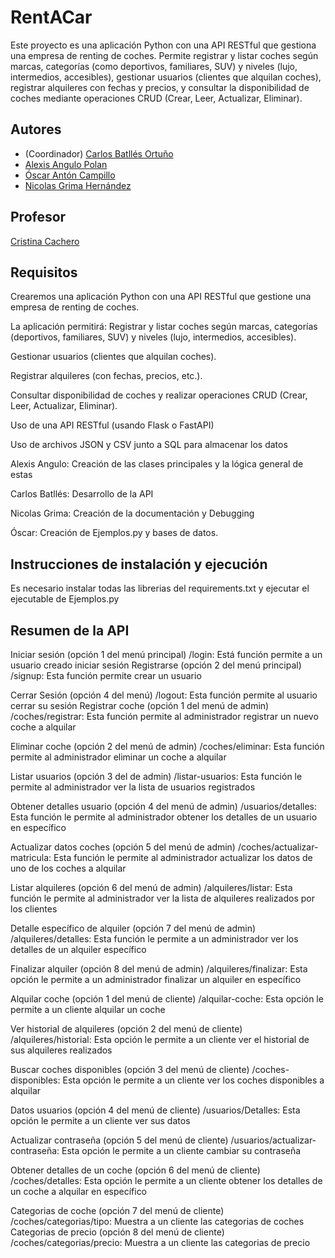 # RentACar

Este proyecto es una aplicación Python con una API RESTful que gestiona una empresa de renting de coches. Permite registrar y listar coches según marcas, categorías (como deportivos, familiares, SUV) y niveles (lujo, intermedios, accesibles), gestionar usuarios (clientes que alquilan coches), registrar alquileres con fechas y precios, y consultar la disponibilidad de coches mediante operaciones CRUD (Crear, Leer, Actualizar, Eliminar).

## Autores

* (Coordinador) [Carlos Batllés Ortuño](https://github.com/CarlosBatlles)
* [Alexis Angulo Polan](https://github.com/AAlexxis222)
* [Óscar Antón Campillo](https://github.com/Oscar125841)
* [Nicolas Grima Hernández](https://github.com/Nicolas77gh)

## Profesor
[Cristina Cachero](https://github.com/ccacheroc)

## Requisitos
Crearemos una aplicación Python con una API RESTful que gestione una empresa de renting de coches.

La aplicación permitirá: Registrar y listar coches según marcas, categorías (deportivos, familiares, SUV) y niveles (lujo, intermedios, accesibles). 

Gestionar usuarios (clientes que alquilan coches).

Registrar alquileres (con fechas, precios, etc.).

Consultar disponibilidad de coches y realizar operaciones CRUD (Crear, Leer, Actualizar, Eliminar). 

Uso de una API RESTful (usando Flask o FastAPI) 

Uso de archivos JSON y CSV junto a SQL para almacenar los datos 

Alexis Angulo: Creación de las clases principales y la lógica general de estas

Carlos Batllés: Desarrollo de la API

Nicolas Grima: Creación de la documentación y Debugging

Óscar: Creación de Ejemplos.py y bases de datos.

## Instrucciones de instalación y ejecución

Es necesario instalar todas las librerias del requirements.txt y ejecutar el ejecutable de Ejemplos.py

## Resumen de la API

Iniciar sesión (opción 1 del menú principal)
/login: Está función permite a un usuario creado iniciar sesión
Registrarse (opción 2 del menú principal)
/signup: Esta función permite crear un usuario

Cerrar Sesión (opción 4 del menú)
/logout: Esta función permite al usuario cerrar su sesión
Registrar coche (opción 1 del menú de admin)
/coches/registrar: Esta función permite al administrador registrar un nuevo coche a alquilar

Eliminar coche (opción 2 del menú de admin)
/coches/eliminar: Esta función permite al administrador eliminar un coche a alquilar

Listar usuarios (opción 3 del de admin)
/listar-usuarios: Esta función le permite al administrador ver la lista de usuarios registrados

Obtener detalles usuario (opción 4 del menú de admin)
/usuarios/detalles: Esta función le permite al administrador obtener los detalles de un usuario en específico

Actualizar datos coches (opción 5 del menú de admin)
/coches/actualizar-matricula: Esta función le permite al administrador actualizar los datos de uno de los coches a alquilar

Listar alquileres (opción 6 del menú de admin)
/alquileres/listar: Esta función le permite al administrador ver la lista de alquileres realizados por los clientes

Detalle específico de alquiler (opción 7 del menú de admin)
/alquileres/detalles: Esta función le permite a un administrador ver los detalles de un alquiler específico

Finalizar alquiler (opción 8 del menú de admin)
/alquileres/finalizar: Esta opción le permite a un administrador finalizar un alquiler en específico

Alquilar coche (opción 1 del menú de cliente)
/alquilar-coche: Esta opción le permite a un cliente alquilar un coche

Ver historial de alquileres (opción 2 del menú de cliente)
/alquileres/historial: Esta opción le permite a un cliente ver el historial de sus alquileres realizados

Buscar coches disponibles (opción 3 del menú de cliente)
/coches-disponibles: Esta opción le permite a un cliente ver los coches disponibles a alquilar

Datos usuarios (opción 4 del menú de cliente)
/usuarios/Detalles: Esta opción le permite a un cliente ver sus datos

Actualizar contraseña (opción 5 del menú de cliente)
/usuarios/actualizar-contraseña: Esta opción le permite a un cliente cambiar su contraseña

Obtener detalles de un coche (opción 6 del menú de cliente)
/coches/detalles: Esta opción le permite a un cliente obtener los detalles de un coche a alquilar en específico

Categorias de coche (opción 7 del menú de cliente)
/coches/categorias/tipo: Muestra a un cliente las categorias de coches
Categorias de precio (opción 8 del menú de cliente)
/coches/categorias/precio: Muestra a un cliente las categorias de precio
